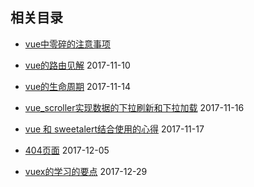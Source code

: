 ## 相关目录

- [vue中零碎的注意事项](./vue_attention.md) 

- [vue的路由见解](./vue-router.md) 2017-11-10

- [vue的生命周期](./vue-life-cycle.md) 2017-11-14

- [vue_scroller实现数据的下拉刷新和下拉加载](./vue_scroller_attention.md) 2017-11-16

- [vue 和 sweetalert结合使用的心得](./vue_and_sweetalert.md) 2017-11-17

- [404页面](./vue_p404.md) 2017-12-05

- [vuex的学习的要点](./vuex_learning.md) 2017-12-29
